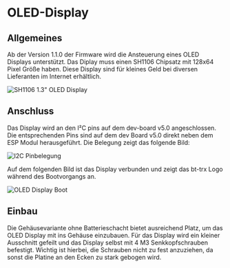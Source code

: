 # OLED-Display

## Allgemeines

Ab der Version 1.1.0 der Firmware wird die Ansteuerung eines OLED Displays
unterstützt. Das Diplay muss einen SH1106 Chipsatz mit 128x64 Pixel Größe
haben. Diese Display sind für kleines Geld bei diversen Lieferanten im
Internet erhältlich.

![SH1106 1.3" OLED Display](OLED_Display.jpg)

## Anschluss

Das Display wird an den I²C pins auf dem dev-board v5.0 angeschlossen. Die
entsprechenden Pins sind auf dem dev Board v5.0 direkt neben dem ESP Modul
herausgeführt. Die Belegung zeigt das folgende Bild:

![I2C Pinbelegung](I2C_Pinout.jpg)

Auf dem folgenden Bild ist das Display verbunden und zeigt das bt-trx Logo
während des Bootvorgangs an.

![OLED Display Boot](Display_verbunden.jpg)

## Einbau

Die Gehäusevariante ohne Batterieschacht bietet ausreichend Platz, um das
OLED Display mit ins Gehäuse einzubauen. Für das Display wird ein kleiner
Ausschnitt gefeilt und das Display selbst mit 4 M3 Senkkopfschrauben
befestigt. Wichtig ist hierbei, die Schrauben nicht zu fest anzuziehen, da
sonst die Platine an den Ecken zu stark gebogen wird.
